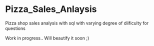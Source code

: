 # Pizza_Sales_Anlaysis
Pizza shop sales analysis with sql with varying degree of diificulty for questions

Work in progress..
Will beautify it soon ;)

